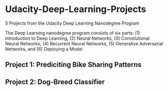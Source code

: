 # Udacity-Deep-Learning-Projects
5 Projects from the Udacity Deep Learning Nanodegree Program 

The Deep Learning nanodegree program consists of six parts: (1) Introduction to Deep Learning, (2) Neural Networks, (3) Convolutional Neural Networks, (4) Recurrent Neural Networks, (5) Generative Adversarial Networks, and (6) Deploying a Model 


## Project 1: Prediciting Bike Sharing Patterns 

## Project 2: Dog-Breed Classifier 
